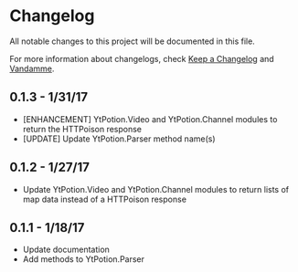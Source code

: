 # Changelog

All notable changes to this project will be documented in this file.

For more information about changelogs, check
[Keep a Changelog](http://keepachangelog.com) and
[Vandamme](http://tech-angels.github.io/vandamme).

## 0.1.3 - 1/31/17

* [ENHANCEMENT] YtPotion.Video and YtPotion.Channel modules to return the HTTPoison response
* [UPDATE] Update YtPotion.Parser method name(s)

## 0.1.2 - 1/27/17

* Update YtPotion.Video and YtPotion.Channel modules to return lists of map data instead of a HTTPoison response

## 0.1.1 - 1/18/17

* Update documentation
* Add methods to YtPotion.Parser
